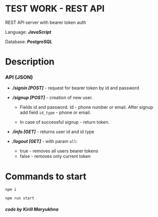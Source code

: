 # TEST WORK - REST API
REST API server with bearer token auth

Language: ***JavaScript***

Database: ***PostgreSQL***

# Description
### API (JSON)
- ***/signin [POST]*** - request for bearer token by id and password


- ***/signup [POST]*** - creation of new user.

  - Fields id and password. Id - phone number or email. After signup add field `id_type` - phone or email.

  - In case of successful signup - return token.


- ***/info [GET]*** - returns user id and id type


- ***/logout [GET]*** - with param `all`:

  - true - removes all users bearer tokens 
  - false - removes only current token
# Commands to start
 ```
 npm i
 
 npm run start
```

#### *code by Kirill Maryukhna*
